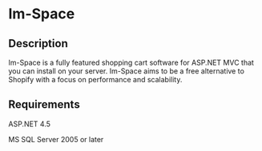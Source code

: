 # Im-Space

## Description

Im-Space is a fully featured shopping cart software for ASP.NET MVC that you can install on your server. Im-Space aims to be a free alternative to Shopify with a focus on performance and scalability.

## Requirements

ASP.NET 4.5

MS SQL Server 2005 or later
